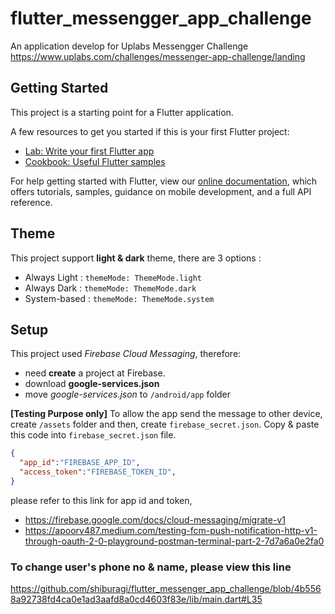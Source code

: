 # flutter_messengger_app_challenge

An application develop for Uplabs Messengger Challenge
https://www.uplabs.com/challenges/messenger-app-challenge/landing

## Getting Started

This project is a starting point for a Flutter application.

A few resources to get you started if this is your first Flutter project:

- [Lab: Write your first Flutter app](https://flutter.dev/docs/get-started/codelab)
- [Cookbook: Useful Flutter samples](https://flutter.dev/docs/cookbook)

For help getting started with Flutter, view our
[online documentation](https://flutter.dev/docs), which offers tutorials,
samples, guidance on mobile development, and a full API reference.

## Theme
This project support **light & dark** theme, there are 3 options :
- Always Light  : `themeMode: ThemeMode.light`
- Always Dark   : `themeMode: ThemeMode.dark`
- System-based  : `themeMode: ThemeMode.system`


## Setup
This project used *Firebase Cloud Messaging*, therefore:
- need **create** a project at Firebase.
- download **google-services.json**
- move *google-services.json* to `/android/app` folder

**[Testing Purpose only]** To allow the app send the message to other device, create `/assets` folder and then, create `firebase_secret.json`. 
Copy & paste this code into `firebase_secret.json` file.
```json
{
  "app_id":"FIREBASE_APP_ID",
  "access_token":"FIREBASE_TOKEN_ID",
}
```

please refer to this link for app id and token, 
- https://firebase.google.com/docs/cloud-messaging/migrate-v1
- https://apoorv487.medium.com/testing-fcm-push-notification-http-v1-through-oauth-2-0-playground-postman-terminal-part-2-7d7a6a0e2fa0


### To change user's phone no & name, please view this line
https://github.com/shiburagi/flutter_messenger_app_challenge/blob/4b5568a92738fd4ca0e1ad3aafd8a0cd4603f83e/lib/main.dart#L35


